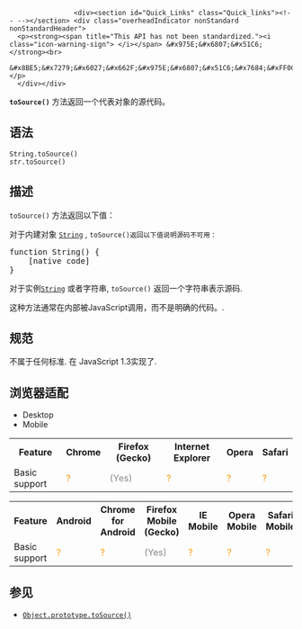 
                
                  
                    <div><section id="Quick_Links" class="Quick_links"><!-- --></section> <div class="overheadIndicator nonStandard nonStandardHeader"> 
      <p><strong><span title="This API has not been standardized."><i class="icon-warning-sign"> </i></span> &#x975E;&#x6807;&#x51C6;</strong><br> 
      &#x8BE5;&#x7279;&#x6027;&#x662F;&#x975E;&#x6807;&#x51C6;&#x7684;&#xFF0C;&#x8BF7;&#x5C3D;&#x91CF;&#x4E0D;&#x8981;&#x5728;&#x751F;&#x4EA7;&#x73AF;&#x5883;&#x4E2D;&#x4F7F;&#x7528;&#x5B83;&#xFF01;</p> 
      </div></div>

<p><strong><code>toSource()</code></strong>&#xA0;&#x65B9;&#x6CD5;&#x8FD4;&#x56DE;&#x4E00;&#x4E2A;&#x4EE3;&#x8868;&#x5BF9;&#x8C61;&#x7684;&#x6E90;&#x4EE3;&#x7801;&#x3002;</p>

<h2 id="&#x8BED;&#x6CD5;">&#x8BED;&#x6CD5;</h2>

<pre class="syntaxbox"><code>String.toSource()
<var>str</var>.toSource()
</code></pre>

<h2 id="&#x63CF;&#x8FF0;">&#x63CF;&#x8FF0;</h2>

<p><code>toSource()</code> &#x65B9;&#x6CD5;&#x8FD4;&#x56DE;&#x4EE5;&#x4E0B;&#x503C;&#xFF1A;</p>

<p>&#x5BF9;&#x4E8E;&#x5185;&#x5EFA;&#x5BF9;&#x8C61; <a href="/zh-CN/docs/Web/JavaScript/Reference/String" title="&#x6B64;&#x9875;&#x9762;&#x4ECD;&#x672A;&#x88AB;&#x672C;&#x5730;&#x5316;, &#x671F;&#x5F85;&#x60A8;&#x7684;&#x7FFB;&#x8BD1;!"><code>String</code></a> , <code>toSource()&#x8FD4;&#x56DE;&#x4EE5;&#x4E0B;&#x503C;&#x8BF4;&#x660E;&#x6E90;&#x7801;&#x4E0D;&#x53EF;&#x7528;&#xFF1A;</code></p>

<pre class="brush: js">function String() {
    [native code]
}
</pre>

<p>&#x5BF9;&#x4E8E;&#x5B9E;&#x4F8B;<a href="/zh-CN/docs/Web/JavaScript/Reference/String" title="&#x6B64;&#x9875;&#x9762;&#x4ECD;&#x672A;&#x88AB;&#x672C;&#x5730;&#x5316;, &#x671F;&#x5F85;&#x60A8;&#x7684;&#x7FFB;&#x8BD1;!"><code>String</code></a> &#x6216;&#x8005;&#x5B57;&#x7B26;&#x4E32;, <code>toSource()</code> &#x8FD4;&#x56DE;&#x4E00;&#x4E2A;&#x5B57;&#x7B26;&#x4E32;&#x8868;&#x793A;&#x6E90;&#x7801;.</p>

<p>&#x8FD9;&#x79CD;&#x65B9;&#x6CD5;&#x901A;&#x5E38;&#x5728;&#x5185;&#x90E8;&#x88AB;JavaScript&#x8C03;&#x7528;&#xFF0C;&#x800C;&#x4E0D;&#x662F;&#x660E;&#x786E;&#x7684;&#x4EE3;&#x7801;&#x3002;.</p>

<h2 id="&#x89C4;&#x8303;">&#x89C4;&#x8303;</h2>

<p>&#x4E0D;&#x5C5E;&#x4E8E;&#x4EFB;&#x4F55;&#x6807;&#x51C6;. &#x5728; JavaScript 1.3&#x5B9E;&#x73B0;&#x4E86;.</p>

<h2 id="&#x6D4F;&#x89C8;&#x5668;&#x9002;&#x914D;">&#x6D4F;&#x89C8;&#x5668;&#x9002;&#x914D;</h2>

<div><div class="htab"> 
    <a name="AutoCompatibilityTable" id="AutoCompatibilityTable"></a> 
    <ul> 
        <li class="selected"><a>Desktop</a></li> 
        <li><a>Mobile</a></li> 
    </ul> 
</div></div>

<div id="compat-desktop">
<table class="compat-table">
 <tbody>
  <tr>
   <th>Feature</th>
   <th>Chrome</th>
   <th>Firefox (Gecko)</th>
   <th>Internet Explorer</th>
   <th>Opera</th>
   <th>Safari</th>
  </tr>
  <tr>
   <td>Basic support</td>
   <td><span title="Compatibility unknown; please update this." style="color: rgb(255, 153, 0);">?</span></td>
   <td><span title="Please update this with the earliest version of support." style="color: #888;">(Yes)</span></td>
   <td><span title="Compatibility unknown; please update this." style="color: rgb(255, 153, 0);">?</span></td>
   <td><span title="Compatibility unknown; please update this." style="color: rgb(255, 153, 0);">?</span></td>
   <td><span title="Compatibility unknown; please update this." style="color: rgb(255, 153, 0);">?</span></td>
  </tr>
 </tbody>
</table>
</div>

<div id="compat-mobile">
<table class="compat-table">
 <tbody>
  <tr>
   <th>Feature</th>
   <th>Android</th>
   <th>Chrome for Android</th>
   <th>Firefox Mobile (Gecko)</th>
   <th>IE Mobile</th>
   <th>Opera Mobile</th>
   <th>Safari Mobile</th>
  </tr>
  <tr>
   <td>Basic support</td>
   <td><span title="Compatibility unknown; please update this." style="color: rgb(255, 153, 0);">?</span></td>
   <td><span title="Compatibility unknown; please update this." style="color: rgb(255, 153, 0);">?</span></td>
   <td><span title="Please update this with the earliest version of support." style="color: #888;">(Yes)</span></td>
   <td><span title="Compatibility unknown; please update this." style="color: rgb(255, 153, 0);">?</span></td>
   <td><span title="Compatibility unknown; please update this." style="color: rgb(255, 153, 0);">?</span></td>
   <td><span title="Compatibility unknown; please update this." style="color: rgb(255, 153, 0);">?</span></td>
  </tr>
 </tbody>
</table>
</div>

<h2 id="&#x53C2;&#x89C1;">&#x53C2;&#x89C1;</h2>

<ul>
 <li><a href="/zh-CN/docs/Web/JavaScript/Reference/Global_Objects/Object/toSource" title="&#x8FD4;&#x56DE;&#x4E00;&#x4E2A;&#x5BF9;&#x8C61;&#x6E90;&#x4EE3;&#x7801;&#x7684;&#x5B57;&#x7B26;&#x4E32;&#x8868;&#x793A;."><code>Object.prototype.toSource()</code></a></li>
</ul>
                  
                
              